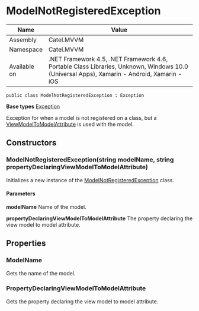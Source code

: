 

# ModelNotRegisteredException

Name|Value
---|---
Assembly|Catel.MVVM
Namespace|Catel.MVVM
Available on|.NET Framework 4.5, .NET Framework 4.6, Portable Class Libraries, Unknown, Windows 10.0 (Universal Apps), Xamarin - Android, Xamarin - iOS

```
public class ModelNotRegisteredException : Exception
```

**Base types**
[Exception]()


Exception for when a model is not registered on a class, but a [ViewModelToModelAttribute](#) is used with the model.



## Constructors

### ModelNotRegisteredException(string modelName, string propertyDeclaringViewModelToModelAttribute)

Initializes a new instance of the [ModelNotRegisteredException](#) class.

#### Parameters

**modelName**
Name of the model.

**propertyDeclaringViewModelToModelAttribute**
The property declaring the view model to model attribute.



## Properties

### ModelName

Gets the name of the model.



### PropertyDeclaringViewModelToModelAttribute

Gets the property declaring the view model to model attribute.



